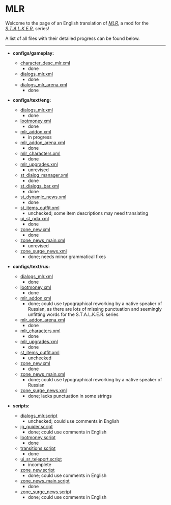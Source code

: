 # MLR
Welcome to the page of an English translation of [*MLR*](http://www.moddb.com/mods/call-of-chernobyl/addons/mlr), a mod for the *[S.T.A.L.K.E.R.](https://en.wikipedia.org/wiki/S.T.A.L.K.E.R.)* series!

A list of all files with their detailed progress can be found below.

---

- **configs/gameplay:**
	- [character_desc_mlr.xml](gamedata/configs/gameplay/character_desc_mlr.xml)
		- done
	- [dialogs_mlr.xml](gamedata/configs/gameplay/dialogs_mlr.xml)
		- done
	- [dialogs_mlr_arena.xml](gamedata/configs/gameplay/dialogs_mlr_arena.xml)
		- done

- **configs/text/eng:**
	- [dialogs_mlr.xml](gamedata/configs/text/eng/dialogs_mlr.xml)
		- done
	- [lootmoney.xml](gamedata/configs/text/eng/lootmoney.xml)
		- done
	- [mlr_addon.xml](gamedata/configs/text/eng/mlr_addon.xml)
		- in progress
	- [mlr_addon_arena.xml](gamedata/configs/text/eng/mlr_addon_arena.xml)
		- done
	- [mlr_characters.xml](gamedata/configs/text/eng/mlr_characters.xml)
		- done
	- [mlr_upgrades.xml](gamedata/configs/text/eng/mlr_upgrades.xml)
		- unrevised
	- [st_dialog_manager.xml](gamedata/configs/text/eng/st_dialog_manager.xml)
		- done
	- [st_dialogs_bar.xml](gamedata/configs/text/eng/st_dialogs_bar.xml)
		- done
	- [st_dynamic_news.xml](gamedata/configs/text/eng/st_dynamic_news.xml)
		- done
	- [st_items_outfit.xml](gamedata/configs/text/eng/st_items_outfit.xml)
		- unchecked; some item descriptions may need translating
	- [ui_st_pda.xml](gamedata/configs/text/eng/ui_st_pda.xml)
		- done
	- [zone_new.xml](gamedata/configs/text/eng/zone_new.xml)
		- done
	- [zone_news_main.xml](gamedata/configs/text/eng/zone_news_main.xml)
		- unrevised
	- [zone_surge_news.xml](gamedata/configs/text/eng/zone_surge_news.xml)
		- done; needs minor grammatical fixes

- **configs/text/rus:**
	- [dialogs_mlr.xml](gamedata/configs/text/rus/dialogs_mlr.xml)
		- done
	- [lootmoney.xml](gamedata/configs/text/rus/lootmoney.xml)
		- done
	- [mlr_addon.xml](gamedata/configs/text/rus/mlr_addon.xml)
		- done; could use typographical reworking by a native speaker of Russian, as there are lots of missing punctuation and seemingly unfitting words for the S.T.A.L.K.E.R. series
	- [mlr_addon_arena.xml](gamedata/configs/text/rus/mlr_addon_arena.xml)
		- done
	- [mlr_characters.xml](gamedata/configs/text/rus/mlr_characters.xml)
		- done
	- [mlr_upgrades.xml](gamedata/configs/text/rus/mlr_upgrades.xml)
		- done
	- [st_items_outfit.xml](gamedata/configs/text/rus/st_items_outfit.xml)
		- unchecked
	- [zone_new.xml](gamedata/configs/text/rus/zone_new.xml)
		- done
	- [zone_news_main.xml](gamedata/configs/text/rus/zone_news_main.xml)
		- done; could use typographical reworking by a native speaker of Russian
	- [zone_surge_news.xml](gamedata/configs/text/rus/zone_surge_news.xml)
		- done; lacks punctuation in some strings

- **scripts:**
	- [dialogs_mlr.script](gamedata/scripts/dialogs_mlr.script)
		- unchecked; could use comments in English
	- [jg_guider.script](gamedata/scripts/jg_guider.script)
		- done; could use comments in English
	- [lootmoney.script](gamedata/scripts/lootmoney.script)
		- done
	- [transitions.script](gamedata/scripts/transitions.script)
		- done
	- [ui_sr_teleport.script](gamedata/scripts/ui_sr_teleport.script)
		- incomplete
	- [zone_new.script](gamedata/scripts/zone_new.script)
		- done; could use comments in English
	- [zone_news_main.script](gamedata/scripts/zone_news_main.script)
		- done
	- [zone_surge_news.script](gamedata/scripts/zone_surge_news.script)
		- done; could use comments in English
